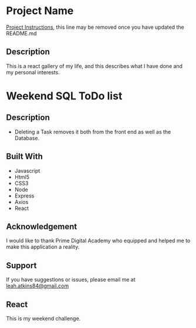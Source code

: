 # Project Name

[Project Instructions](./INSTRUCTIONS.md), this line may be removed once you have updated the README.md

## Description

This is a react gallery of my life, and this describes what I have done and my personal interests. 

# Weekend SQL ToDo list

## Description

* Deleting a Task removes it both from the front end as well as the Database.

## Built With
* Javascript
* Html5
* CSS3
* Node
* Express
* Axios
* React


## Acknowledgement
I would like to thank Prime Digital Academy who equipped and helped me to make this application a reality.

## Support
If you have suggestions or issues, please email me at leah.atkins84@gmail.com

## React
This is my weekend challenge.